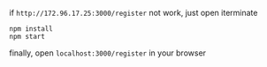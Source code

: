 if `http://172.96.17.25:3000/register` not work,  just open iterminate

```
npm install 
npm start
```

finally, open `localhost:3000/register` in your browser
